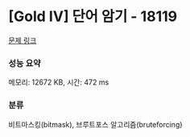 # [Gold IV] 단어 암기 - 18119 

[문제 링크](https://www.acmicpc.net/problem/18119) 

### 성능 요약

메모리: 12672 KB, 시간: 472 ms

### 분류

비트마스킹(bitmask), 브루트포스 알고리즘(bruteforcing)

